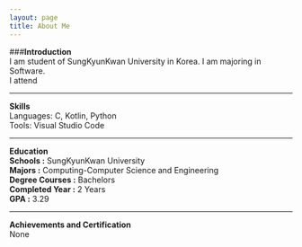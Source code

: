 ```yaml
---
layout: page
title: About Me
---
```


###**Introduction**\
I am student of SungKyunKwan University in Korea. I am majoring in Software. \
I attend

***

**Skills**\
Languages: C, Kotlin, Python\
Tools: Visual Studio Code

***

**Education**\
**Schools :** SungKyunKwan University \
**Majors :** Computing-Computer Science and Engineering\
**Degree Courses :** Bachelors\
**Completed Year :** 2 Years\
**GPA :** 3.29 

***

**Achievements and Certification**\
None

